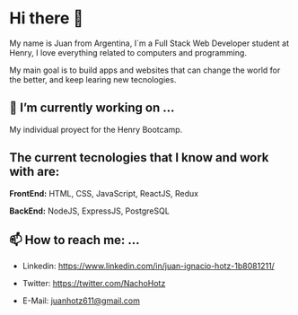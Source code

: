 # Hi there 👋

My name is Juan from Argentina, I´m a Full Stack Web Developer student at Henry, I love everything related to computers and programming.

My main goal is to build apps and websites that can change the world for the better, and keep learing new tecnologies.

## 🔭 I’m currently working on ...
My individual proyect for the Henry Bootcamp.

## The current tecnologies that I know and work with are: 

**FrontEnd:** HTML, CSS, JavaScript, ReactJS, Redux

**BackEnd:** NodeJS, ExpressJS, PostgreSQL

## 📫 How to reach me: ...

- Linkedin: https://www.linkedin.com/in/juan-ignacio-hotz-1b8081211/

- Twitter: https://twitter.com/NachoHotz

- E-Mail: juanhotz611@gmail.com

<!--
**NachoHotz/NachoHotz** is a ✨ _special_ ✨ repository because its `README.md` (this file) appears on your GitHub profile.

Here are some ideas to get you started:

- 🔭 I’m currently working on ...
- 🌱 I’m currently learning ...
- 👯 I’m looking to collaborate on ...
- 🤔 I’m looking for help with ...
- 💬 Ask me about ...
- 📫 How to reach me: ...
- 😄 Pronouns: ...
- ⚡ Fun fact: ...
-->
